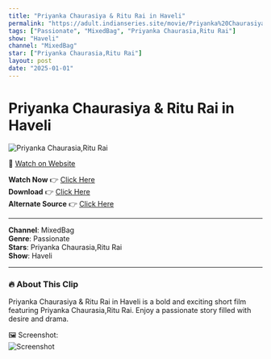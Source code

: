```yaml
---
title: "Priyanka Chaurasiya & Ritu Rai in Haveli"
permalink: "https://adult.indianseries.site/movie/Priyanka%20Chaurasiya%20%26%20Ritu%20Rai%20in%20Haveli"
tags: ["Passionate", "MixedBag", "Priyanka Chaurasia,Ritu Rai"]
show: "Haveli"
channel: "MixedBag"
star: ["Priyanka Chaurasia,Ritu Rai"]
layout: post
date: "2025-01-01"
---
```


# Priyanka Chaurasiya & Ritu Rai in Haveli

![Priyanka Chaurasia,Ritu Rai](https://shorts.desisins.com/wp-content/uploads/2024/06/PRiyanka-Chaurasiya-Ritu-Rai-DesiSins.com_.jpg)

🔗 [Watch on Website](https://adult.indianseries.site/movie/Priyanka%20Chaurasiya%20%26%20Ritu%20Rai%20in%20Haveli)

**Watch Now** 👉 [Click Here](https://adult.indianseries.site/movie/Priyanka%20Chaurasiya%20%26%20Ritu%20Rai%20in%20Haveli)  
**Download** 👉 [Click Here](https://adult.indianseries.site/movie/Priyanka%20Chaurasiya%20%26%20Ritu%20Rai%20in%20Haveli)  
**Alternate Source** 👉 [Click Here](https://adult.indianseries.site/movie/Priyanka%20Chaurasiya%20%26%20Ritu%20Rai%20in%20Haveli)

---

**Channel**: MixedBag  
**Genre**: Passionate  
**Stars**: Priyanka Chaurasia,Ritu Rai  
**Show**: Haveli

---

### 🔥 About This Clip

Priyanka Chaurasiya & Ritu Rai in Haveli is a bold and exciting short film featuring Priyanka Chaurasia,Ritu Rai. Enjoy a passionate story filled with desire and drama.
 
🖼️ Screenshot:  
![Screenshot](https://shorts.desisins.com/wp-content/uploads/2024/06/PRiyanka-Chaurasiya-Ritu-Rai-DesiSins.com_.jpg)
